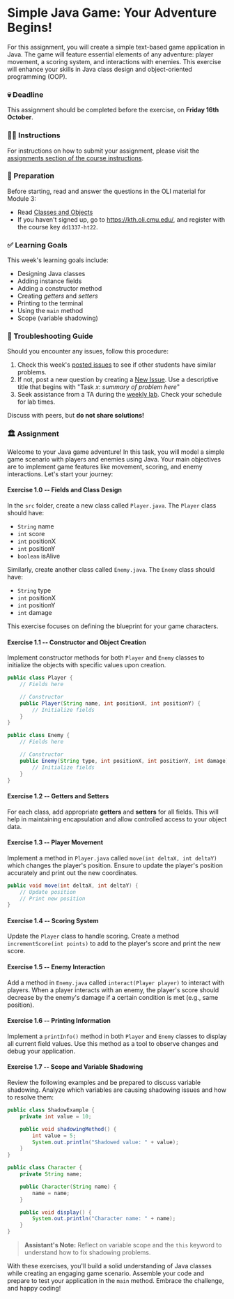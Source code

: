 # Simple Java Game: Your Adventure Begins!

For this assignment, you will create a simple text-based game application in Java. The game will feature essential elements of any adventure: player movement, a scoring system, and interactions with enemies. This exercise will enhance your skills in Java class design and object-oriented programming (OOP).

### 💀 Deadline

This assignment should be completed before the exercise, on **Friday 16th October**.

### 👩‍🏫 Instructions

For instructions on how to submit your assignment, please visit the [assignments section of the course instructions](https://gits-15.sys.kth.se/inda-22/course-instructions#assignments).

### 📝 Preparation

Before starting, read and answer the questions in the OLI material for Module 3:

- Read [Classes and Objects](https://kth.oli.cmu.edu/jcourse/webui/syllabus/module.do?context=f5e5a808ac1f088812f2a8ce315bac60)
- If you haven't signed up, go to https://kth.oli.cmu.edu/, and register with the course key `dd1337-ht22`.

### ✅ Learning Goals

This week's learning goals include:

* Designing Java classes
* Adding instance fields
* Adding a constructor method
* Creating *getters* and *setters*
* Printing to the terminal
* Using the `main` method
* Scope (variable shadowing)

### 🚨 Troubleshooting Guide

Should you encounter any issues, follow this procedure:

1. Check this week's [posted issues](https://gits-15.sys.kth.se/inda-22/help/issues) to see if other students have similar problems.
2. If not, post a new question by creating a [New Issue](https://gits-15.sys.kth.se/inda-22/help/issues/new). Use a descriptive title that begins with "Task *x*: *summary of problem here*"
3. Seek assistance from a TA during the [weekly lab](https://queue.csc.kth.se/Queue/INDA). Check your schedule for lab times.

Discuss with peers, but **do not share solutions!**

### 🏛 Assignment

Welcome to your Java game adventure! In this task, you will model a simple game scenario with players and enemies using Java. Your main objectives are to implement game features like movement, scoring, and enemy interactions. Let's start your journey:

#### Exercise 1.0 -- Fields and Class Design

In the `src` folder, create a new class called `Player.java`. The `Player` class should have:

- `String` name
- `int` score
- `int` positionX
- `int` positionY
- `boolean` isAlive

Similarly, create another class called `Enemy.java`. The `Enemy` class should have:

- `String` type
- `int` positionX
- `int` positionY
- `int` damage

This exercise focuses on defining the blueprint for your game characters. 

#### Exercise 1.1 -- Constructor and Object Creation

Implement constructor methods for both `Player` and `Enemy` classes to initialize the objects with specific values upon creation.

```java
public class Player {
    // Fields here

    // Constructor
    public Player(String name, int positionX, int positionY) {
        // Initialize fields
    }
}

public class Enemy {
    // Fields here

    // Constructor
    public Enemy(String type, int positionX, int positionY, int damage) {
        // Initialize fields
    }
}
```

#### Exercise 1.2 -- Getters and Setters

For each class, add appropriate **getters** and **setters** for all fields. This will help in maintaining encapsulation and allow controlled access to your object data.

#### Exercise 1.3 -- Player Movement

Implement a method in `Player.java` called `move(int deltaX, int deltaY)` which changes the player's position. Ensure to update the player's position accurately and print out the new coordinates.

```java
public void move(int deltaX, int deltaY) {
    // Update position
    // Print new position
}
```

#### Exercise 1.4 -- Scoring System

Update the `Player` class to handle scoring. Create a method `incrementScore(int points)` to add to the player's score and print the new score.

#### Exercise 1.5 -- Enemy Interaction

Add a method in `Enemy.java` called `interact(Player player)` to interact with players. When a player interacts with an enemy, the player's score should decrease by the enemy's damage if a certain condition is met (e.g., same position).

#### Exercise 1.6 -- Printing Information

Implement a `printInfo()` method in both `Player` and `Enemy` classes to display all current field values. Use this method as a tool to observe changes and debug your application.

#### Exercise 1.7 -- Scope and Variable Shadowing

Review the following examples and be prepared to discuss variable shadowing. Analyze which variables are causing shadowing issues and how to resolve them:

```java
public class ShadowExample {
    private int value = 10;

    public void shadowingMethod() {
        int value = 5;
        System.out.println("Shadowed value: " + value);
    }
}
```

```java
public class Character {
    private String name;

    public Character(String name) {
        name = name;
    }

    public void display() {
        System.out.println("Character name: " + name);
    }
}
```

> **Assistant's Note:** Reflect on variable scope and the `this` keyword to understand how to fix shadowing problems.

With these exercises, you'll build a solid understanding of Java classes while creating an engaging game scenario. Assemble your code and prepare to test your application in the `main` method. Embrace the challenge, and happy coding!